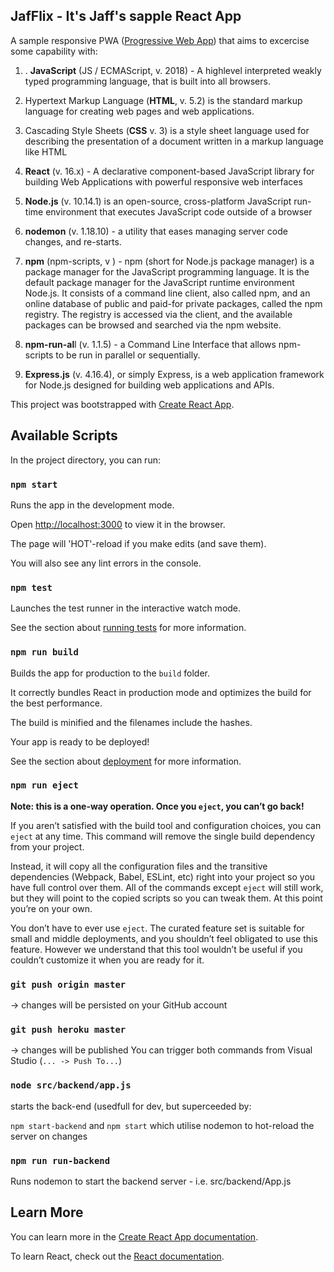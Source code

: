 ## JafFlix - It's Jaff's sapple React App

A sample responsive PWA ([Progressive Web App](https://youtu.be/m-sCdS0sQO8)) that aims to excercise some capability with:

1. . **JavaScript** (JS / ECMAScript, v. 2018) - A highlevel interpreted weakly typed programming language, that is built into all browsers.

2. Hypertext Markup Language (**HTML**, v. 5.2) is the standard markup language for creating web pages and web applications.

3. Cascading Style Sheets (**CSS** v. 3) is a style sheet language used for describing the presentation of a document written in a markup language like HTML

4. **React** (v. 16.x) - A declarative component-based JavaScript library for building Web Applications with powerful responsive web interfaces

5. **Node.js** (v. 10.14.1) is an open-source, cross-platform JavaScript run-time environment that executes JavaScript code outside of a browser

6. **nodemon** (v. 1.18.10) - a utility that eases managing server code changes, and re-starts.

7. **npm** (npm-scripts, v ) - npm (short for Node.js package manager) is a package manager for the JavaScript programming language. It is the default package manager for the JavaScript runtime environment Node.js. It consists of a command line client, also called npm, and an online database of public and paid-for private packages, called the npm registry. The registry is accessed via the client, and the available packages can be browsed and searched via the npm website.

8. **npm-run-al**l (v. 1.1.5) - a Command Line Interface that allows npm-scripts to be run in parallel or sequentially.

9. **Express.js** (v. 4.16.4), or simply Express, is a web application framework for Node.js designed for building web applications and APIs.

This project was bootstrapped with [Create React App](https://github.com/facebook/create-react-app).

## Available Scripts

In the project directory, you can run:

### `npm start`

Runs the app in the development mode.<br>

Open [http://localhost:3000](http://localhost:3000) to view it in the browser.

The page will 'HOT'-reload if you make edits (and save them).<br>

You will also see any lint errors in the console.

### `npm test`

Launches the test runner in the interactive watch mode.<br>

See the section about [running tests](https://facebook.github.io/create-react-app/docs/running-tests) for more information.

### `npm run build`

Builds the app for production to the `build` folder.<br>

It correctly bundles React in production mode and optimizes the build for the best performance.

The build is minified and the filenames include the hashes.<br>

Your app is ready to be deployed!

See the section about [deployment](https://facebook.github.io/create-react-app/docs/deployment) for more information.

### `npm run eject`

**Note: this is a one-way operation. Once you `eject`, you can’t go back!**

If you aren’t satisfied with the build tool and configuration choices, you can `eject` at any time. This command will remove the single build dependency from your project.

Instead, it will copy all the configuration files and the transitive dependencies (Webpack, Babel, ESLint, etc) right into your project so you have full control over them. All of the commands except `eject` will still work, but they will point to the copied scripts so you can tweak them. At this point you’re on your own.

You don’t have to ever use `eject`. The curated feature set is suitable for small and middle deployments, and you shouldn’t feel obligated to use this feature. However we understand that this tool wouldn’t be useful if you couldn’t customize it when you are ready for it.

### `git push origin master`

 -> changes will be persisted on your GitHub account
### `git push heroku master` 

-> changes will be published
You can trigger both commands from Visual Studio (`... -> Push To...`) 

### `node src/backend/app.js`

starts the back-end (usedfull for dev, but superceeded by:

`npm start-backend` and
`npm start` which utilise nodemon to hot-reload the server on changes

### `npm run run-backend`

Runs nodemon to start the backend server - i.e. src/backend/App.js

## Learn More

You can learn more in the [Create React App documentation](https://facebook.github.io/create-react-app/docs/getting-started).

To learn React, check out the [React documentation](https://reactjs.org/).